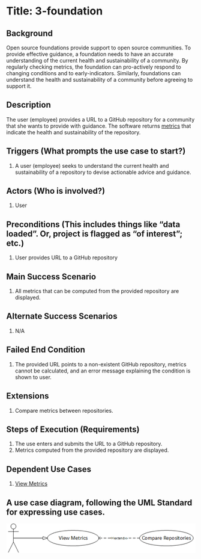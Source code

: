 # Title: 3-foundation

## Background
Open source foundations provide support to open source communities. To provide
effective guidance, a foundation needs to have an accurate understanding of the
current health and sustainability of a community. By regularly checking metrics,
the foundation can pro-actively respond to changing conditions and to
early-indicators. Similarly, foundations can understand the health and
sustainability of a community before agreeing to support it.

## Description
The user (employee) provides a URL to a GitHub repository for a community that
she wants to provide with guidance. The software returns
[metrics](https://wiki.linuxfoundation.org/oss-health-metrics/metrics)
that indicate the health and sustainability of the repository.

## Triggers (What prompts the use case to start?)
1. A user (employee) seeks to understand the current health and sustainability
   of a repository to devise actionable advice and guidance.

## Actors (Who is involved?)
1. User

## Preconditions (This includes things like “data loaded”. Or, project is flagged as “of interest”; etc.)
1. User provides URL to a GitHub repository

## Main Success Scenario
1. All metrics that can be computed from the provided repository are displayed.

## Alternate Success Scenarios
1. N/A

## Failed End Condition
1. The provided URL points to a non-existent GitHub repository, metrics cannot
   be calculated, and an error message explaining the condition is shown to user.

## Extensions
1. Compare metrics between repositories.

## Steps of Execution (Requirements)
1. The use enters and submits the URL to a GitHub repository.
2. Metrics computed from the provided repository are displayed.

## Dependent Use Cases
1. [View Metrics](view-metrics.md)

## A use case diagram, following the UML Standard for expressing use cases.
![use case diagram](./diagram/ViewMetrics.png)
